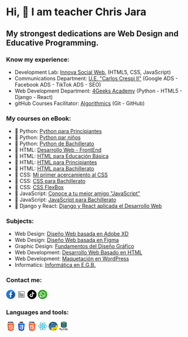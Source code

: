 # Hi, 👋  I am teacher Chris Jara

## My strongest dedications are Web Design and Educative Programming.

### Know my experience:

- Development Lab:  [Innova Social Web.]() (HTML5, CSS, JavaScript)
- Communications Department:  [U.E. &#34;Carlos Crespi II&#34;]() (Google ADS - Facebook ADS - TikTok ADS - SEO)
- Web Development Department: [4Geeks Academy]() (Python - HTML5 - Django - React)
- gitHub Courses Facilitator: [Algorithmics]() (Git - GitHub)

### My courses on eBook:

- 📙 Python: [Python para Principiantes]()
- 📙 Python: [Python par niños]()
- 📙 Python: [Python de Bachillerato]()
- 📘 HTML: [Desarrollo Web - FrontEnd]()
- 📘 HTML: [HTML para Educación Básica]()
- 📘 HTML: [HTML para Principiantes]()
- 📘 HTML: [HTML para Bachillerato]()
- 📗 CSS: [Mi primer acercamiento al CSS]()
- 📗 CSS: [CSS para Bachillerato]()
- 📗 CSS: [CSS FlexBox]()
- 📕 JavaScript: [Conoce a tu mejor amigo &#34;JavaScript&#34;]()
- 📕 JavaScript: [JavaScript para Bachillerato]()
- 📔 Django y React: [Django y React aplicada el Desarrollo Web]()

### Subjects:

- Web Design: [Diseño Web basada en Adobe XD]()
- Web Design: [Diseño Web basada en Figma]()
- Graphic Design: [Fundamentos del Diseño Gráfico]()
- Web Development: [Desarrollo Web Basado en HTML]()
- Web Development: [Maquetación en WordPress]()
- Informatics: [Informática en E.G.B.]()

### Contact me:

[![facebook_ProfeChrisJara](image/Facebook_ProfeChrisJara.png)](https://www.facebook.com/profechrisjara) [![LinkedIn_ProfeChrisJara](image/LinkedIn_ProfeChrisJara.png)](https://www.linkedin.com/in/profechrisjara) [![TikTok_ProfeChrisJara](image/TikTok_ProfeChrisJara.png)](https://www.tiktok.com/@profechrisjara) [![whatsapp_ProfeChrisJara](image/Whastapp_ProfeChrisJara.png)](https://api.whatsapp.com/send/?phone=%2B593998111994&text&type=phone_number&app_absent=0)

### Languages and tools:

[![html_profechrisjara](image/HTML_ProfeChrisJara.png)]()  [![css_profechrisjara](image/CSS_ProfeChrisJara.png)]()  [![javascript_Profechrisjara](image/HTML_ProfeChrisJara.png)]()  [![reactja_ProfeChrisJara](image/React_ProfeChrisJara.png)]()  [![python_ProfeChrisJara](image/Python_ProfeChrisJara.png)]()  [![sql_ProfeChrisJara](image/MySQL_ProfeChrisJara.png)]()
